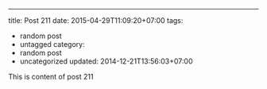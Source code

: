 ---
title: Post 211
date: 2015-04-29T11:09:20+07:00
tags:
  - random post
  - untagged
category:
  - random post
  - uncategorized
updated: 2014-12-21T13:56:03+07:00

This is content of post 211